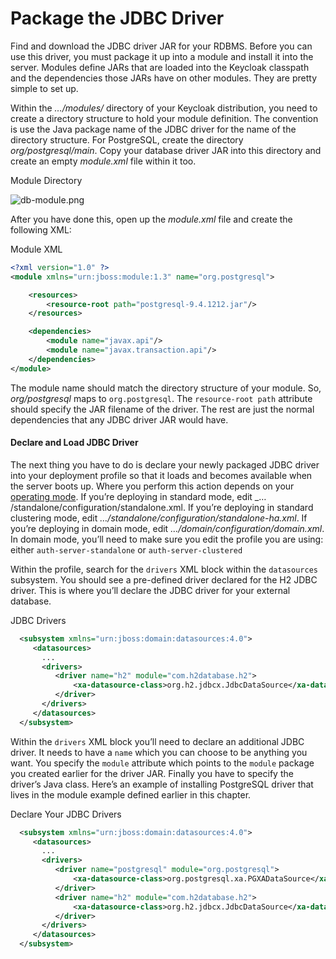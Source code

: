 # Package the JDBC Driver

Find and download the JDBC driver JAR for your RDBMS. Before you can use this driver, you must package it up into a module and install it into the server. Modules define JARs that are loaded into the Keycloak classpath and the dependencies those JARs have on other modules. They are pretty simple to set up.

Within the _…​/modules/_ directory of your Keycloak distribution, you need to create a directory structure to hold your module definition. The convention is use the Java package name of the JDBC driver for the name of the directory structure. For PostgreSQL, create the directory _org/postgresql/main_. Copy your database driver JAR into this directory and create an empty _module.xml_ file within it too.

Module Directory

![db-module.png](https://wjw465150.gitbooks.io/keycloak-documentation/content/server\_installation/keycloak-images/db-module.png)

After you have done this, open up the _module.xml_ file and create the following XML:

Module XML

```xml
<?xml version="1.0" ?>
<module xmlns="urn:jboss:module:1.3" name="org.postgresql">

    <resources>
        <resource-root path="postgresql-9.4.1212.jar"/>
    </resources>

    <dependencies>
        <module name="javax.api"/>
        <module name="javax.transaction.api"/>
    </dependencies>
</module>
```

The module name should match the directory structure of your module. So, _org/postgresql_ maps to `org.postgresql`. The `resource-root path` attribute should specify the JAR filename of the driver. The rest are just the normal dependencies that any JDBC driver JAR would have.

#### Declare and Load JDBC Driver <a href="#declare_and_load_jdbc_driver" id="declare_and_load_jdbc_driver"></a>

The next thing you have to do is declare your newly packaged JDBC driver into your deployment profile so that it loads and becomes available when the server boots up. Where you perform this action depends on your [operating mode](https://wjw465150.gitbooks.io/keycloak-documentation/content/server\_installation/topics/operating-mode.html#%3Cem%3Eoperating-mode). If you’re deploying in standard mode, edit \_…​/standalone/configuration/standalone.xml. If you’re deploying in standard clustering mode, edit _…​/standalone/configuration/standalone-ha.xml_. If you’re deploying in domain mode, edit _…​/domain/configuration/domain.xml_. In domain mode, you’ll need to make sure you edit the profile you are using: either `auth-server-standalone` or `auth-server-clustered`

Within the profile, search for the `drivers` XML block within the `datasources` subsystem. You should see a pre-defined driver declared for the H2 JDBC driver. This is where you’ll declare the JDBC driver for your external database.

JDBC Drivers

```xml
  <subsystem xmlns="urn:jboss:domain:datasources:4.0">
     <datasources>
       ...
       <drivers>
          <driver name="h2" module="com.h2database.h2">
              <xa-datasource-class>org.h2.jdbcx.JdbcDataSource</xa-datasource-class>
          </driver>
       </drivers>
     </datasources>
  </subsystem>
```

Within the `drivers` XML block you’ll need to declare an additional JDBC driver. It needs to have a `name` which you can choose to be anything you want. You specify the `module` attribute which points to the `module` package you created earlier for the driver JAR. Finally you have to specify the driver’s Java class. Here’s an example of installing PostgreSQL driver that lives in the module example defined earlier in this chapter.

Declare Your JDBC Drivers

```xml
  <subsystem xmlns="urn:jboss:domain:datasources:4.0">
     <datasources>
       ...
       <drivers>
          <driver name="postgresql" module="org.postgresql">
              <xa-datasource-class>org.postgresql.xa.PGXADataSource</xa-datasource-class>
          </driver>
          <driver name="h2" module="com.h2database.h2">
              <xa-datasource-class>org.h2.jdbcx.JdbcDataSource</xa-datasource-class>
          </driver>
       </drivers>
     </datasources>
  </subsystem>
```
